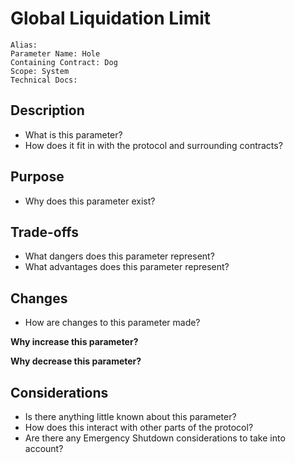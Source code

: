 # Global Liquidation Limit

```
Alias:
Parameter Name: Hole
Containing Contract: Dog
Scope: System
Technical Docs:
```

## Description
* What is this parameter?
* How does it fit in with the protocol and surrounding contracts?

## Purpose
* Why does this parameter exist?

## Trade-offs
* What dangers does this parameter represent?
* What advantages does this parameter represent?

## Changes
* How are changes to this parameter made?

**Why increase this parameter?**

**Why decrease this parameter?**

## Considerations
* Is there anything little known about this parameter?
* How does this interact with other parts of the protocol?
* Are there any Emergency Shutdown considerations to take into account?
